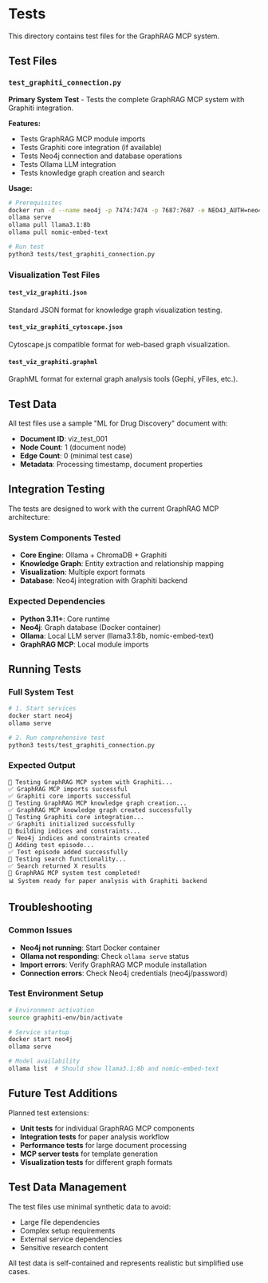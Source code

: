 # Tests

This directory contains test files for the GraphRAG MCP system.

## Test Files

### `test_graphiti_connection.py`
**Primary System Test** - Tests the complete GraphRAG MCP system with Graphiti integration.

**Features:**
- Tests GraphRAG MCP module imports
- Tests Graphiti core integration (if available)
- Tests Neo4j connection and database operations
- Tests Ollama LLM integration
- Tests knowledge graph creation and search

**Usage:**
```bash
# Prerequisites
docker run -d --name neo4j -p 7474:7474 -p 7687:7687 -e NEO4J_AUTH=neo4j/password neo4j:latest
ollama serve
ollama pull llama3.1:8b
ollama pull nomic-embed-text

# Run test
python3 tests/test_graphiti_connection.py
```

### Visualization Test Files

#### `test_viz_graphiti.json`
Standard JSON format for knowledge graph visualization testing.

#### `test_viz_graphiti_cytoscape.json`
Cytoscape.js compatible format for web-based graph visualization.

#### `test_viz_graphiti.graphml`
GraphML format for external graph analysis tools (Gephi, yFiles, etc.).

## Test Data

All test files use a sample "ML for Drug Discovery" document with:
- **Document ID**: viz_test_001
- **Node Count**: 1 (document node)
- **Edge Count**: 0 (minimal test case)
- **Metadata**: Processing timestamp, document properties

## Integration Testing

The tests are designed to work with the current GraphRAG MCP architecture:

### System Components Tested
- **Core Engine**: Ollama + ChromaDB + Graphiti
- **Knowledge Graph**: Entity extraction and relationship mapping
- **Visualization**: Multiple export formats
- **Database**: Neo4j integration with Graphiti backend

### Expected Dependencies
- **Python 3.11+**: Core runtime
- **Neo4j**: Graph database (Docker container)
- **Ollama**: Local LLM server (llama3.1:8b, nomic-embed-text)
- **GraphRAG MCP**: Local module imports

## Running Tests

### Full System Test
```bash
# 1. Start services
docker start neo4j
ollama serve

# 2. Run comprehensive test
python3 tests/test_graphiti_connection.py
```

### Expected Output
```
🔄 Testing GraphRAG MCP system with Graphiti...
✅ GraphRAG MCP imports successful
✅ Graphiti core imports successful
🔄 Testing GraphRAG MCP knowledge graph creation...
✅ GraphRAG MCP knowledge graph created successfully
🔄 Testing Graphiti core integration...
✅ Graphiti initialized successfully
🔄 Building indices and constraints...
✅ Neo4j indices and constraints created
🔄 Adding test episode...
✅ Test episode added successfully
🔄 Testing search functionality...
✅ Search returned X results
🎉 GraphRAG MCP system test completed!
📊 System ready for paper analysis with Graphiti backend
```

## Troubleshooting

### Common Issues
- **Neo4j not running**: Start Docker container
- **Ollama not responding**: Check `ollama serve` status
- **Import errors**: Verify GraphRAG MCP module installation
- **Connection errors**: Check Neo4j credentials (neo4j/password)

### Test Environment Setup
```bash
# Environment activation
source graphiti-env/bin/activate

# Service startup
docker start neo4j
ollama serve

# Model availability
ollama list  # Should show llama3.1:8b and nomic-embed-text
```

## Future Test Additions

Planned test extensions:
- **Unit tests** for individual GraphRAG MCP components
- **Integration tests** for paper analysis workflow
- **Performance tests** for large document processing
- **MCP server tests** for template generation
- **Visualization tests** for different graph formats

## Test Data Management

The test files use minimal synthetic data to avoid:
- Large file dependencies
- Complex setup requirements
- External service dependencies
- Sensitive research content

All test data is self-contained and represents realistic but simplified use cases.